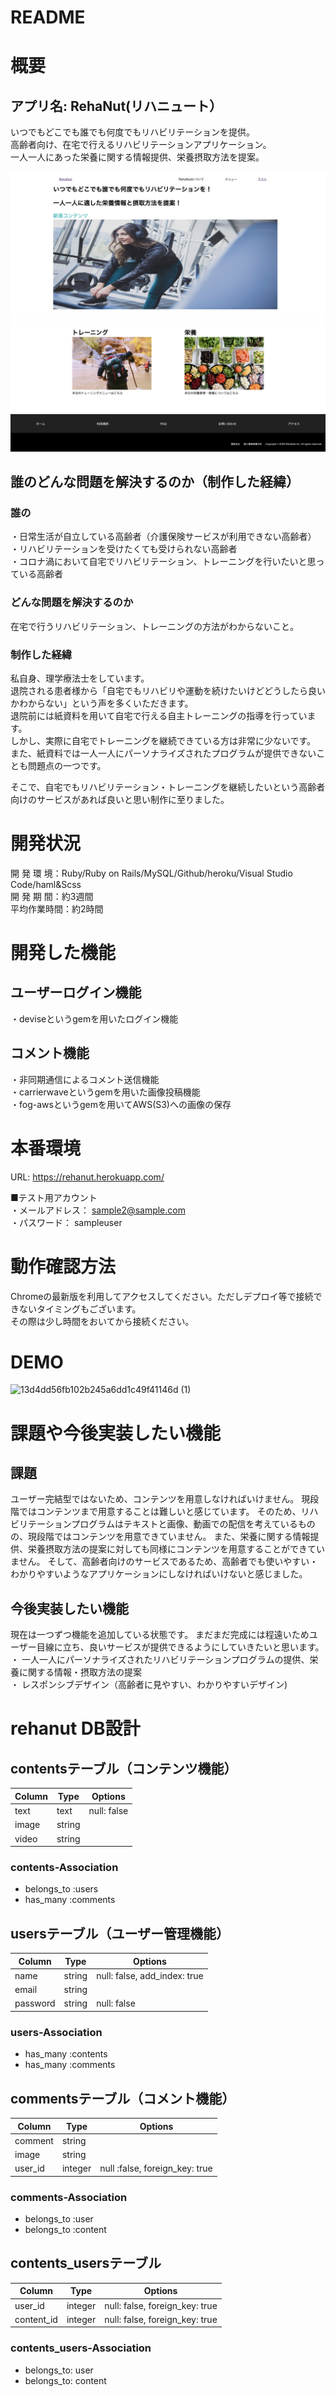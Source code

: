 # README

# 概要

## アプリ名: RehaNut(リハニュート）  
いつでもどこでも誰でも何度でもリハビリテーションを提供。  
高齢者向け、在宅で行えるリハビリテーションアプリケーション。  
一人一人にあった栄養に関する情報提供、栄養摂取方法を提案。  

![トップページ](app/assets/images/README用の画像4.jpg)  
![トップページ2](app/assets/images/README用の画像2.jpg)

## 誰のどんな問題を解決するのか（制作した経緯）
### 誰の
・日常生活が自立している高齢者（介護保険サービスが利用できない高齢者）  
・リハビリテーションを受けたくても受けられない高齢者  
・コロナ渦において自宅でリハビリテーション、トレーニングを行いたいと思っている高齢者

### どんな問題を解決するのか
在宅で行うリハビリテーション、トレーニングの方法がわからないこと。  

### 制作した経緯
私自身、理学療法士をしています。  
退院される患者様から「自宅でもリハビリや運動を続けたいけどどうしたら良いかわからない」という声を多くいただきます。  
退院前には紙資料を用いて自宅で行える自主トレーニングの指導を行っています。  
しかし、実際に自宅でトレーニングを継続できている方は非常に少ないです。  
また、紙資料では一人一人にパーソナライズされたプログラムが提供できないことも問題点の一つです。

そこで、自宅でもリハビリテーション・トレーニングを継続したいという高齢者向けのサービスがあれば良いと思い制作に至りました。

# 開発状況
開 発 環 境：Ruby/Ruby on Rails/MySQL/Github/heroku/Visual Studio Code/haml&Scss  
開 発 期 間：約3週間  
平均作業時間：約2時間

# 開発した機能
## ユーザーログイン機能
・deviseというgemを用いたログイン機能

## コメント機能
・非同期通信によるコメント送信機能  
・carrierwaveというgemを用いた画像投稿機能  
・fog-awsというgemを用いてAWS(S3)への画像の保存

# 本番環境
URL: https://rehanut.herokuapp.com/  

■テスト用アカウント  
・メールアドレス： sample2@sample.com  
・パスワード： sampleuser

# 動作確認方法
Chromeの最新版を利用してアクセスしてください。ただしデプロイ等で接続できないタイミングもございます。  
その際は少し時間をおいてから接続ください。

# DEMO
![13d4dd56fb102b245a6dd1c49f41146d (1)](https://user-images.githubusercontent.com/61393547/99580693-1b967800-2a23-11eb-8f24-cb6fc6d5eaa4.gif)


# 課題や今後実装したい機能
## 課題
ユーザー完結型ではないため、コンテンツを用意しなければいけません。
現段階ではコンテンツまで用意することは難しいと感じています。
そのため、リハビリテーションプログラムはテキストと画像、動画での配信を考えているものの、現段階ではコンテンツを用意できていません。
また、栄養に関する情報提供、栄養摂取方法の提案に対しても同様にコンテンツを用意することができていません。
そして、高齢者向けのサービスであるため、高齢者でも使いやすい・わかりやすいようなアプリケーションにしなければいけないと感じました。  

## 今後実装したい機能
現在は一つずつ機能を追加している状態です。
まだまだ完成には程遠いためユーザー目線に立ち、良いサービスが提供できるようにしていきたいと思います。  
・ 一人一人にパーソナライズされたリハビリテーションプログラムの提供、栄養に関する情報・摂取方法の提案  
・ レスポンシブデザイン（高齢者に見やすい、わかりやすいデザイン) 

# rehanut DB設計

##  contentsテーブル（コンテンツ機能）
|Column|Type|Options|
|------|----|-------|
|text|text|null: false|
|image|string||
|video|string||
### contents-Association
- belongs_to :users
- has_many :comments

## usersテーブル（ユーザー管理機能）
|Column|Type|Options|
|------|----|-------|
|name|string|null: false, add_index: true|
|email|string||
|password|string|null: false|
### users-Association
- has_many :contents
- has_many :comments

## commentsテーブル（コメント機能）
|Column|Type|Options|
|------|----|-------|
|comment|string|
|image|string|
|user_id|integer|null :false, foreign_key: true|
### comments-Association
- belongs_to :user
- belongs_to :content

## contents_usersテーブル
|Column|Type|Options|
|------|----|-------|
|user_id|integer|null: false, foreign_key: true|
|content_id|integer|null: false, foreign_key: true|
### contents_users-Association
- belongs_to: user
- belongs_to: content
